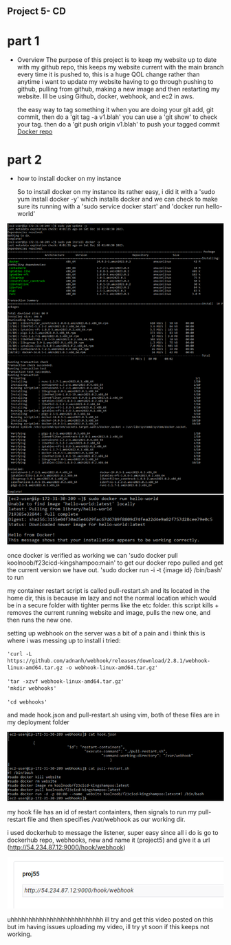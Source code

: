 ## Project 5- CD

# part 1
- Overview
    The purpose of this project is to keep my website up to date with my github repo, this keeps my website current with the main branch every time it is pushed to, this is a huge QOL change rather than anytime i want to update my website having to go through pushing to github, pulling from github, making a new image and then restarting my website. Ill be using Github, docker, webhook, and ec2 in aws.

    the easy way to tag something it when you are doing your git add, git commit, then do a 'git tag -a v1.blah'
  you can use a 'git show' to check your tag.
  then do a 'git push origin v1.blah' to push your tagged commit
  [Docker repo](https://hub.docker.com/repository/docker/koolnoob/f23cicd-kingshampoo/general)

# part 2
- how to install docker on my instance

  So to install docker on my instance its rather easy, i did it with a 'sudo yum install docker -y' which installs docker and we can check to make sure its running with a 'sudo service docker start' and 'docker run hello-world'

![Alt text](image-1.png)
![Alt text](image-2.png)

  once docker is verified as working we can 'sudo docker pull koolnoob/f23cicd-kingshampoo:main' to get our docker repo pulled and get the current version we have out. 
'sudo docker run -i -t {image id} /bin/bash' to run

   my container restart script is called pull-restart.sh and its located in the home dir, this is because im lazy and not the normal location which would be in a secure folder with tighter perms like the etc folder. this script kills + removes the current running website and image, pulls the new one, and then runs the new one.

setting up webhook on the server was a bit of a pain and i think this is where i was messing up to install i tried:
    
    'curl -L https://github.com/adnanh/webhook/releases/download/2.8.1/webhook-linux-amd64.tar.gz -o webhook-linux-amd64.tar.gz' 
    
    'tar -xzvf webhook-linux-amd64.tar.gz'
    'mkdir webhooks'
    
    'cd webhooks'
    
and made hook.json and pull-restart.sh using vim, both of these files are in my deployment folder

  ![Alt text](image-3.png)

my hook file has an id of restart containters, then signals to run my pull-restart file and then specifies /var/webhook as our working dir. 

i used dockerhub to message the listener, super easy since all i do is go to dockerhub repo, webhooks, new and name it (project5) and give it a url (http://54.234.87.12:9000/hook/webhook)
  
  ![Alt text](image-4.png)
  
uhhhhhhhhhhhhhhhhhhhhhhhhhh ill try and get this video posted on this but im having issues uploading my video, ill try yt soon if this keeps not working. 
